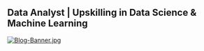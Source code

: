 


	     
                                                             
## Data Analyst | Upskilling in Data Science & Machine Learning

[![Blog-Banner.jpg](https://i.postimg.cc/5N2qWbk2/Blog-Banner.jpg)](https://postimg.cc/bd42Qch7)

          


  
                                                              
                                                              
                                                                                                               
                                                                            
